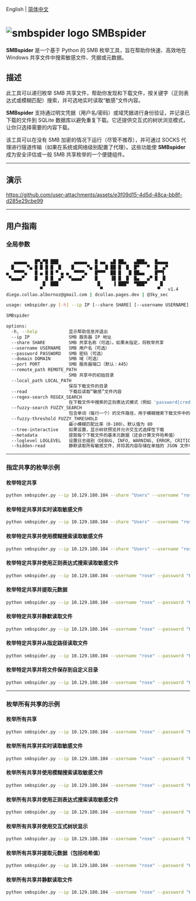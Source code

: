 English | [简体中文](./README_CN.md)

# ![smbspider logo](https://dcollao.pages.dev/images/smbspider_logo.png) SMBspider

**SMBspider** 是一个基于 Python 的 SMB 枚举工具，旨在帮助你快速、高效地在 Windows 共享文件中搜索敏感文件、凭据或元数据。

## 描述

此工具可以递归枚举 SMB 共享文件，帮助你发现和下载文件，按关键字（正则表达式或模糊匹配）搜索，并可选地实时读取“敏感”文件内容。

**SMBspider** 支持通过明文凭据（用户名/密码）或域凭据进行身份验证，并记录已下载的文件到 SQLite 数据库以避免重复下载。它还提供交互式的树状浏览模式，让你只选择需要的内容下载。

该工具可以在没有 SMB 加密的情况下运行（尽管不推荐），并可通过 SOCKS 代理进行隧道传输（如果在系统或网络级别配置了代理）。这些功能使 **SMBspider** 成为安全评估或一般 SMB 共享枚举的一个便捷组件。

---

## 演示
https://github.com/user-attachments/assets/e3f09d15-4d5d-48ca-bb8f-d285e29cbe99

---

## 用户指南

### 全局参数

```bash

   ▄▄▄▄▄   █▀▄▀█ ███      ▄▄▄▄▄   █ ▄▄  ▄█ ██▄   ▄███▄   █▄▄▄▄ 
  █     ▀▄ █ █ █ █  █    █     ▀▄ █   █ ██ █  █  █▀   ▀  █  ▄▀ 
▄  ▀▀▀▀▄   █ ▄ █ █ ▀ ▄ ▄  ▀▀▀▀▄   █▀▀▀  ██ █   █ ██▄▄    █▀▀▌  
 ▀▄▄▄▄▀    █   █ █  ▄▀  ▀▄▄▄▄▀    █     ▐█ █  █  █▄   ▄▀ █  █  
              █  ███               █     ▐ ███▀  ▀███▀     █   
             ▀                      ▀                     ▀   v1.4
diego.collao.albornoz@gmail.com | dcollao.pages.dev | @3ky_sec     

usage: smbspider.py [-h] --ip IP [--share SHARE] [--username USERNAME] [--password PASSWORD] [--domain DOMAIN] [--port PORT] [--remote_path REMOTE_PATH] [--local_path LOCAL_PATH] [--read] [--regex-search REGEX_SEARCH] [--fuzzy-search FUZZY_SEARCH] [--fuzzy-threshold FUZZY_THRESHOLD] [--tree-interactive] [--metadata] [--loglevel LOGLEVEL] [--hidden-read]

SMBspider

options:
  -h, --help            显示帮助信息并退出
  --ip IP               SMB 服务器 IP 地址
  --share SHARE         SMB 共享名称（可选）。如果未指定，将枚举共享
  --username USERNAME   SMB 用户名（可选）
  --password PASSWORD   SMB 密码（可选）
  --domain DOMAIN       SMB 域（可选）
  --port PORT           SMB 服务器端口（默认：445）
  --remote_path REMOTE_PATH
                        SMB 共享中的初始目录
  --local_path LOCAL_PATH
                        保存下载文件的目录
  --read                下载后读取“敏感”文件内容
  --regex-search REGEX_SEARCH
                        在下载文件中搜索的正则表达式模式（例如 'password|credential|secret'）
  --fuzzy-search FUZZY_SEARCH
                        包含单词（每行一个）的文件路径，用于模糊搜索下载文件中的内容
  --fuzzy-threshold FUZZY_THRESHOLD
                        最小模糊匹配比率（0-100）。默认值为 80
  --tree-interactive    如果设置，显示树状预览并允许交互式选择性下载
  --metadata            提取每个下载文件的基本元数据（还会计算文件哈希值）
  --loglevel LOGLEVEL   设置日志级别（DEBUG, INFO, WARNING, ERROR, CRITICAL）。默认值为 INFO
  --hidden-read         静默读取所有敏感文件，并将其内容存储在单独的 JSON 文件中
```

---

### 指定共享的枚举示例

#### 枚举特定共享
```bash
python smbspider.py --ip 10.129.180.104 --share "Users" --username "rose" --password "KxEPkKe6R8su"
```

#### 枚举特定共享并实时读取敏感文件
```bash
python smbspider.py --ip 10.129.180.104 --share "Users" --username "rose" --password "KxEPkKe6R8su" --read
```

#### 枚举特定共享并使用模糊搜索读取敏感文件
```bash
python smbspider.py --ip 10.129.180.104 --share "Users" --username "rose" --password "KxEPkKe6R8su" --fuzzy-search common.txt --read
```

#### 枚举特定共享并使用正则表达式搜索读取敏感文件
```bash
python smbspider.py --ip 10.129.180.104 --username "rose" --password "KxEPkKe6R8su" --share "Users" --regex-search "password|secret" --read
```

#### 枚举特定共享并提取元数据
```bash
python smbspider.py --ip 10.129.180.104 --username "rose" --password "KxEPkKe6R8su" --share "Users" --read --metadata
```

#### 枚举特定共享并静默读取文件
```bash
python smbspider.py --ip 10.129.180.104 --username "rose" --password "KxEPkKe6R8su" --share "Users" --hidden-read --metadata
```

#### 枚举特定共享并从指定路径读取文件
```bash
python smbspider.py --ip 10.129.180.104 --username "rose" --password "KxEPkKe6R8su" --share "Users" --remote_path "\Default\Appdata\Local\Microsoft\Windows\WinX\Group3\" --read
```

#### 枚举特定共享并将文件保存到自定义目录
```bash
python smbspider.py --ip 10.129.180.104 --username "rose" --password "KxEPkKe6R8su" --share "Users" --remote_path "\Default\Appdata\Local\Microsoft\Windows\WinX\Group3" --local_path "Group_Downloads" --read
```

---

### 枚举所有共享的示例

#### 枚举所有共享
```bash
python smbspider.py --ip 10.129.180.104 --username "rose" --password "KxEPkKe6R8su"
```

#### 枚举所有共享并实时读取敏感文件
```bash
python smbspider.py --ip 10.129.180.104 --username "rose" --password "KxEPkKe6R8su" --read
```

#### 枚举所有共享并使用模糊搜索读取敏感文件
```bash
python smbspider.py --ip 10.129.180.104 --username "rose" --password "KxEPkKe6R8su" --fuzzy-search common.txt --read
```

#### 枚举所有共享并使用正则表达式搜索读取敏感文件
```bash
python smbspider.py --ip 10.129.180.104 --username "rose" --password "KxEPkKe6R8su" --regex-search "password|secret" --read
```

#### 枚举所有共享并使用交互式树状显示
```bash
python smbspider.py --ip 10.129.180.104 --username "rose" --password "KxEPkKe6R8su" --read --tree-interactive
```

#### 枚举所有共享并提取元数据（包括哈希值）
```bash
python smbspider.py --ip 10.129.180.104 --username "rose" --password "KxEPkKe6R8su" --read --metadata
```

#### 枚举所有共享并静默读取文件
```bash
python smbspider.py --ip 10.129.180.104 --username "rose" --password "KxEPkKe6R8su" --hidden-read --metadata
```